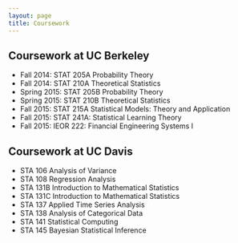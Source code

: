 ```yaml
---
layout: page
title: Coursework
---
```


## Coursework at UC Berkeley

* Fall 2014: STAT 205A Probability Theory
* Fall 2014: STAT 210A Theoretical Statistics
* Spring 2015: STAT 205B Probability Theory
* Spring 2015: STAT 210B Theoretical Statistics
* Fall 2015: STAT 215A Statistical Models: Theory and Application
* Fall 2015: STAT 241A: Statistical Learning Theory
* Fall 2015: IEOR 222: Financial Engineering Systems I

## Coursework at UC Davis

* STA 106 Analysis of Variance
* STA 108 Regression Analysis
* STA 131B Introduction to Mathematical Statistics
* STA 131C Introduction to Mathematical Statistics
* STA 137 Applied Time Series Analysis
* STA 138 Analysis of Categorical Data
* STA 141 Statistical Computing
* STA 145 Bayesian Statistical Inference
